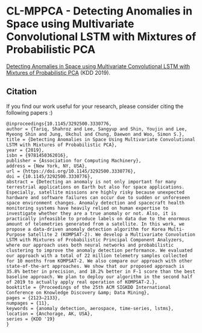 # CL-MPPCA - Detecting Anomalies in Space using Multivariate Convolutional LSTM with Mixtures of Probabilistic PCA

[Detecting Anomalies in Space using Multivariate Convolutional LSTM with Mixtures of Probabilistic PCA](https://dl.acm.org/doi/abs/10.1145/3292500.3330776) (KDD 2019).

## Citation

If you find our work useful for your research, please consider citing the following papers :)

```
@inproceedings{10.1145/3292500.3330776,
author = {Tariq, Shahroz and Lee, Sangyup and Shin, Youjin and Lee, Myeong Shin and Jung, Okchul and Chung, Daewon and Woo, Simon S.},
title = {Detecting Anomalies in Space Using Multivariate Convolutional LSTM with Mixtures of Probabilistic PCA},
year = {2019},
isbn = {9781450362016},
publisher = {Association for Computing Machinery},
address = {New York, NY, USA},
url = {https://doi.org/10.1145/3292500.3330776},
doi = {10.1145/3292500.3330776},
abstract = {Detecting an anomaly is not only important for many terrestrial applications on Earth but also for space applications. Especially, satellite missions are highly risky because unexpected hardware and software failures can occur due to sudden or unforeseen space environment changes. Anomaly detection and spacecraft health monitoring systems have heavily relied on human expertise to investigate whether they are a true anomaly or not. Also, it is practically infeasible to produce labels on data due to the enormous amount of telemetries generated from a satellite. In this work, we propose a data-driven anomaly detection algorithm for Korea Multi-Purpose Satellite 2 (KOMPSAT-2). We develop a Multivariate Convolution LSTM with Mixtures of Probabilistic Principal Component Analyzers, where our approach uses both neural networks and probabilistic clustering to improve the anomaly detection performance. We evaluated our approach with a total of 22 million telemetry samples collected for 10 months from KOMPSAT-2. We also compare our approach with other state-of-the-art approaches. We show that our proposed approach is 35.8% better in precision, and 18.2% better in F-1 score than the best baseline approach. We plan to deploy our algorithm in the second half of 2019 to actually apply real operation of KOMPSAT-2.},
booktitle = {Proceedings of the 25th ACM SIGKDD International Conference on Knowledge Discovery &amp; Data Mining},
pages = {2123–2133},
numpages = {11},
keywords = {anomaly detection, aerospace, time-series, lstms},
location = {Anchorage, AK, USA},
series = {KDD '19}
}
```

